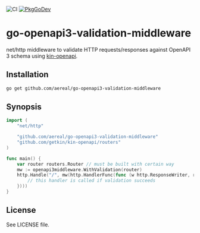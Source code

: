 ![CI][ci-status]
[![PkgGoDev][pkg-go-dev-badge]][pkg-go-dev]

# go-openapi3-validation-middleware

net/http middleware to validate HTTP requests/responses against OpenAPI 3 schema using [kin-openapi][].

## Installation

```sh
go get github.com/aereal/go-openapi3-validation-middleware
```

## Synopsis

```go
import (
	"net/http"

	"github.com/aereal/go-openapi3-validation-middleware"
	"github.com/getkin/kin-openapi/routers"
)

func main() {
	var router routers.Router // must be built with certain way
	mw := openapi3middleware.WithValidation(router)
	http.Handle("/", mw(http.HandlerFunc(func (w http.ResponseWriter, r *http.Request) {
		// this handler is called if validation succeeds
	})))
}
```

## License

See LICENSE file.

[pkg-go-dev]: https://pkg.go.dev/github.com/aereal/go-openapi3-validation-middleware
[pkg-go-dev-badge]: https://pkg.go.dev/badge/aereal/go-openapi3-validation-middleware
[ci-status]: https://github.com/aereal/go-openapi3-validation-middleware/workflows/CI/badge.svg?branch=main
[kin-openapi]: https://github.com/getkin/kin-openapi
